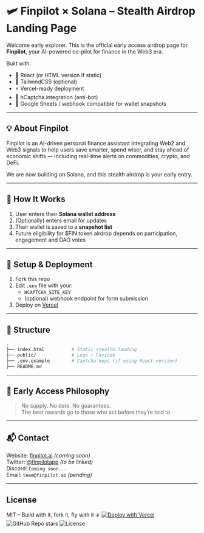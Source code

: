 # 🛩️ Finpilot × Solana – Stealth Airdrop Landing Page

Welcome early explorer. This is the official early access airdrop page for **Finpilot**, your AI-powered co-pilot for finance in the Web3 era.

Built with:
- 🧠 React (or HTML version if static)
- 🎨 TailwindCSS (optional)
- ⚡️ Vercel-ready deployment
- 🔐 hCaptcha integration (anti-bot)
- 🧾 Google Sheets / webhook compatible for wallet snapshots

---

## 💡 About Finpilot

Finpilot is an AI-driven personal finance assistant integrating Web2 and Web3 signals to help users save smarter, spend wiser, and stay ahead of economic shifts — including real-time alerts on commodities, crypto, and DeFi.

We are now building on Solana, and this stealth airdrop is your early entry.

---

## 🚀 How It Works

1. User enters their **Solana wallet address**
2. (Optionally) enters email for updates
3. Their wallet is saved to a **snapshot list**
4. Future eligibility for $FIN token airdrop depends on participation, engagement and DAO votes

---

## 🔧 Setup & Deployment

1. Fork this repo
2. Edit `.env` file with your:
   - `HCAPTCHA_SITE_KEY`
   - (optional) webhook endpoint for form submission
3. Deploy on [Vercel](https://vercel.com/new)

---

## 🧱 Structure

```bash
.
├── index.html          # Static stealth landing
├── public/             # Logo + Favicon
├── .env.example        # Captcha keys (if using React version)
├── README.md
```

---

## 🧙 Early Access Philosophy

> No supply. No date. No guarantees.  
> The best rewards go to those who act before they’re told to.

---

## 📬 Contact

Website: [finpilot.ai](https://finpilot.ai) *(coming soon)*  
Twitter: [@finpilotapp](https://twitter.com/finpilotapp) *(to be linked)*  
Discord: `Coming soon...`  
Email: `team@finpilot.ai` *(pending)*

---

## License

MIT – Build with it, fork it, fly with it ✈️
[![Deploy with Vercel](https://vercel.com/button)](https://vercel.com/new/clone?repository-url=https://github.com/mrvcz/finpilot-airdrop-stealth)
![GitHub Repo stars](https://img.shields.io/github/stars/mrvcz/finpilot-airdrop-stealth?style=social)
![License](https://img.shields.io/github/license/mrvcz/finpilot-airdrop-stealth)
